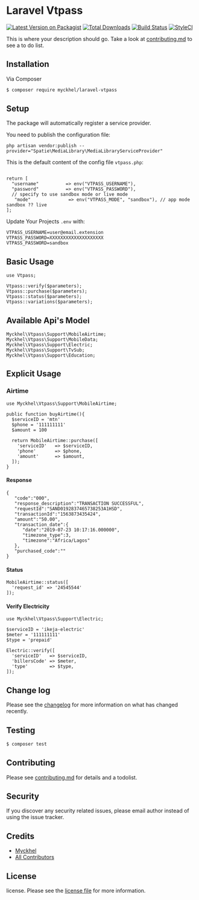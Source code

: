 # Laravel Vtpass

[![Latest Version on Packagist][ico-version]][link-packagist]
[![Total Downloads][ico-downloads]][link-downloads]
[![Build Status][ico-travis]][link-travis]
[![StyleCI][ico-styleci]][link-styleci]

This is where your description should go. Take a look at [contributing.md](contributing.md) to see a to do list.

## Installation

Via Composer

``` bash
$ composer require myckhel/laravel-vtpass
```

## Setup
The package will automatically register a service provider.

You need to publish the configuration file:

```php artisan vendor:publish --provider="Spatie\MediaLibrary\MediaLibraryServiceProvider"```

This is the default content of the config file ```vtpass.php```:

```<?php

return [
  "username"          => env("VTPASS_USERNAME"),
  "password"          => env("VTPASS_PASSWORD"),
  // specify to use sandbox mode or live mode
   "mode"              => env("VTPASS_MODE", "sandbox"), // app mode sandbox ?? live
];
```
Update Your Projects `.env` with:
```
VTPASS_USERNAME=user@email.extension
VTPASS_PASSWORD=XXXXXXXXXXXXXXXXXXXX
VTPASS_PASSWORD=sandbox
```

## Basic Usage
```
use Vtpass;

Vtpass::verify($parameters);
Vtpass::purchase($parameters);
Vtpass::status($parameters);
Vtpass::variations($parameters);
```

## Available Api's Model
```
Myckhel\Vtpass\Support\MobileAirtime;
Myckhel\Vtpass\Support\MobileData;
Myckhel\Vtpass\Support\Electric;
Myckhel\Vtpass\Support\TvSub;
Myckhel\Vtpass\Support\Education;
```

## Explicit Usage

### Airtime

```
use Myckhel\Vtpass\Support\MobileAirtime;

public function buyAirtime(){ 
  $serviceID = 'mtn'
  $phone = '111111111'
  $amount = 100

  return MobileAirtime::purchase([
    'serviceID'   => $serviceID,
    'phone'       => $phone,
    'amount'      => $amount,
  ]);
}
```
#### Response
```
{  
   "code":"000",
   "response_description":"TRANSACTION SUCCESSFUL",
   "requestId":"SAND0192837465738253A1HSD",
   "transactionId":"1563873435424",
   "amount":"50.00",
   "transaction_date":{  
      "date":"2019-07-23 10:17:16.000000",
      "timezone_type":3,
      "timezone":"Africa/Lagos"
   },
   "purchased_code":""
}
```
#### Status
```
MobileAirtime::status([
  'request_id' => '24545544'
]);
```
#### Verify Electricity
```
use Myckhel\Vtpass\Support\Electric;

$serviceID = 'ikeja-electric'
$meter = '111111111'
$type = 'prepaid'

Electric::verify([
  'serviceID'   => $serviceID,
  'billersCode' => $meter,
  'type'        => $type,
]);
```

## Change log

Please see the [changelog](changelog.md) for more information on what has changed recently.

## Testing

``` bash
$ composer test
```

## Contributing

Please see [contributing.md](contributing.md) for details and a todolist.

## Security

If you discover any security related issues, please email author instead of using the issue tracker.

## Credits

- [Myckhel][link-author]
- [All Contributors][link-contributors]

## License

license. Please see the [license file](license.md) for more information.

[ico-version]: https://img.shields.io/packagist/v/myckhel/laravel-vtpass.svg?style=flat-square
[ico-downloads]: https://img.shields.io/packagist/dt/myckhel/laravel-vtpass.svg?style=flat-square
[ico-travis]: https://img.shields.io/travis/myckhel/laravel-vtpass/master.svg?style=flat-square
[ico-styleci]: https://styleci.io/repos/12345678/shield

[link-packagist]: https://packagist.org/packages/myckhel/laravel-vtpass
[link-downloads]: https://packagist.org/packages/myckhel/laravel-vtpass
[link-travis]: https://travis-ci.org/myckhel/laravel-vtpass
[link-styleci]: https://styleci.io/repos/12345678
[link-author]: https://github.com/myckhel
[link-contributors]: ../../contributors
